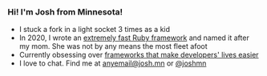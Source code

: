 ### Hi! I'm Josh from Minnesota!

- I stuck a fork in a light socket 3 times as a kid
- In 2020, I wrote an [extremely fast Ruby framework](https://github.com/joshmn/jeanine) and named it after my mom. She was not by any means the most fleet afoot
- Currently obsessing over [frameworks that make developers' lives easier](https://github.com/joshmn/gearhead)
- I love to chat. Find me at anyemail@josh.mn or [@joshmn](https://twitter.com/joshmn)
